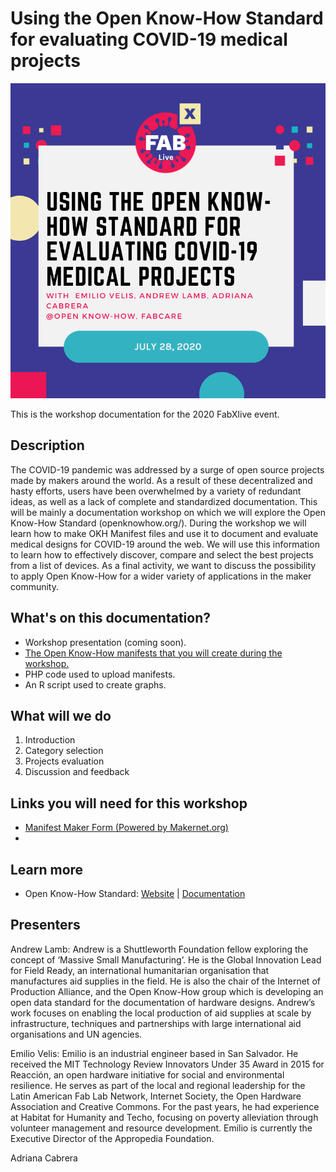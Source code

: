 # Using the Open Know-How Standard for evaluating COVID-19  medical projects
![Workshop banner](img/9.png)

This is the workshop documentation for the 2020 FabXlive event.

## Description
The COVID-19 pandemic was addressed by a surge of open source projects made by makers around the world. As a result of these decentralized and hasty efforts, users have been overwhelmed by a variety of redundant ideas, as well as a lack of complete and standardized documentation. This will be mainly a documentation workshop on which we will explore the Open Know-How Standard (openknowhow.org/). During the workshop we will learn how to make OKH Manifest files and use it to document and evaluate medical designs for COVID-19 around the web. We will use this information to learn how to effectively discover, compare and select the best projects from a list of devices. As a final activity, we want to discuss the possibility to apply Open Know-How for a wider variety of applications in the maker community.

## What's on this documentation?
- Workshop presentation (coming soon).
- [The Open Know-How manifests that you will create during the workshop.](/workshop_manifests)
- PHP code used to upload manifests.
- An R script used to create graphs.

## What will we do

1. Introduction
2. Category selection
3. Projects evaluation
4. Discussion and feedback

## Links you will need for this workshop
- [Manifest Maker Form (Powered by Makernet.org)](https://okh.makernet.org/form)
- 

## Learn more
- Open Know-How Standard: [Website](https://openknowhow.org/) | [Documentation](https://app.standardsrepo.com/MakerNetAlliance/OpenKnowHow/src/branch/master/1)


## Presenters

Andrew Lamb: Andrew is a Shuttleworth Foundation fellow exploring the concept of ‘Massive Small Manufacturing’. He is the Global Innovation Lead for Field Ready, an international humanitarian organisation that manufactures aid supplies in the field. He is also the chair of the Internet of Production Alliance, and the Open Know-How group which is developing an open data standard for the documentation of hardware designs. Andrew’s work focuses on enabling the local production of aid supplies at scale by infrastructure, techniques and partnerships with large international aid organisations and UN agencies.

Emilio Velis: Emilio is an industrial engineer based in San Salvador. He received the MIT Technology Review Innovators Under 35 Award in 2015 for Reacción, an open hardware initiative for social and environmental resilience. He serves as part of the local and regional leadership for the Latin American Fab Lab Network, Internet Society, the Open Hardware Association and Creative Commons. For the past years, he had experience at Habitat for Humanity and Techo, focusing on poverty alleviation through volunteer management and resource development. Emilio is currently the Executive Director of the Appropedia Foundation.

Adriana Cabrera